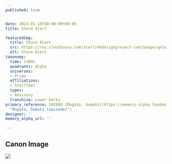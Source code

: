 ```yaml
---
published: true


date: 2023-01-10T08:00:00+00:00
title: Storm Alert

featuredImg:
  title: Storm Alert
  src: https://res.cloudinary.com/startrekdesignproject-com/image/upload/v1673461500/Storm-Alert.png
  alt: Storm Alert
taxonomy:
  time: 2300s
  quadrants: Alpha
  universes:
  - Prime
  affiliations:
  - Starfleet
  types:
  - Advisory
  franchise: Lower Decks
primary_reference: S02E04 [Mugato, Gumato](https://memory-alpha.fandom.com/wiki/Mugato,_Gumato_(episode)
  "Mugato, Gumato (episode)")
designer: ''
memory_alpha_url: ''

---
```

## Canon Image

![](https://res.cloudinary.com/startrekdesignproject-com/image/upload/v1673461500/Storm-Alert_PRO-2x4-1.jpg)